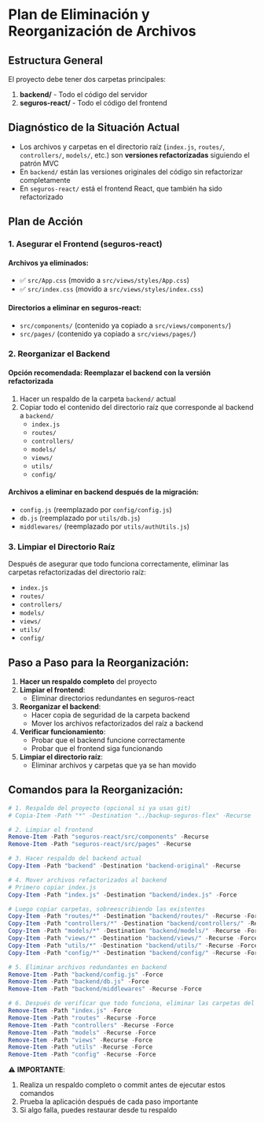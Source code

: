 # Plan de Eliminación y Reorganización de Archivos

## Estructura General

El proyecto debe tener dos carpetas principales:

1. **backend/** - Todo el código del servidor
2. **seguros-react/** - Todo el código del frontend

## Diagnóstico de la Situación Actual

- Los archivos y carpetas en el directorio raíz (`index.js`, `routes/`, `controllers/`, `models/`, etc.) son **versiones refactorizadas** siguiendo el patrón MVC
- En `backend/` están las versiones originales del código sin refactorizar completamente
- En `seguros-react/` está el frontend React, que también ha sido refactorizado

## Plan de Acción

### 1. Asegurar el Frontend (seguros-react)

#### Archivos ya eliminados:
- ✅ `src/App.css` (movido a `src/views/styles/App.css`)
- ✅ `src/index.css` (movido a `src/views/styles/index.css`)

#### Directorios a eliminar en seguros-react:
- `src/components/` (contenido ya copiado a `src/views/components/`)
- `src/pages/` (contenido ya copiado a `src/views/pages/`)

### 2. Reorganizar el Backend

#### Opción recomendada: Reemplazar el backend con la versión refactorizada

1. Hacer un respaldo de la carpeta `backend/` actual
2. Copiar todo el contenido del directorio raíz que corresponde al backend a `backend/`
   - `index.js`
   - `routes/`
   - `controllers/`
   - `models/`
   - `views/`
   - `utils/`
   - `config/`

#### Archivos a eliminar en backend después de la migración:
- `config.js` (reemplazado por `config/config.js`)
- `db.js` (reemplazado por `utils/db.js`)
- `middlewares/` (reemplazado por `utils/authUtils.js`)

### 3. Limpiar el Directorio Raíz

Después de asegurar que todo funciona correctamente, eliminar las carpetas refactorizadas del directorio raíz:
- `index.js`
- `routes/`
- `controllers/`
- `models/`
- `views/`
- `utils/`
- `config/`

## Paso a Paso para la Reorganización:

1. **Hacer un respaldo completo** del proyecto
2. **Limpiar el frontend**:
   - Eliminar directorios redundantes en seguros-react
3. **Reorganizar el backend**:
   - Hacer copia de seguridad de la carpeta backend
   - Mover los archivos refactorizados del raíz a backend
4. **Verificar funcionamiento**:
   - Probar que el backend funcione correctamente
   - Probar que el frontend siga funcionando
5. **Limpiar el directorio raíz**:
   - Eliminar archivos y carpetas que ya se han movido

## Comandos para la Reorganización:

```powershell
# 1. Respaldo del proyecto (opcional si ya usas git)
# Copia-Item -Path "*" -Destination "../backup-seguros-flex" -Recurse

# 2. Limpiar el frontend
Remove-Item -Path "seguros-react/src/components" -Recurse
Remove-Item -Path "seguros-react/src/pages" -Recurse

# 3. Hacer respaldo del backend actual
Copy-Item -Path "backend" -Destination "backend-original" -Recurse

# 4. Mover archivos refactorizados al backend
# Primero copiar index.js
Copy-Item -Path "index.js" -Destination "backend/index.js" -Force

# Luego copiar carpetas, sobreescribiendo las existentes
Copy-Item -Path "routes/*" -Destination "backend/routes/" -Recurse -Force
Copy-Item -Path "controllers/*" -Destination "backend/controllers/" -Recurse -Force
Copy-Item -Path "models/*" -Destination "backend/models/" -Recurse -Force
Copy-Item -Path "views/*" -Destination "backend/views/" -Recurse -Force
Copy-Item -Path "utils/*" -Destination "backend/utils/" -Recurse -Force
Copy-Item -Path "config/*" -Destination "backend/config/" -Recurse -Force

# 5. Eliminar archivos redundantes en backend
Remove-Item -Path "backend/config.js" -Force
Remove-Item -Path "backend/db.js" -Force
Remove-Item -Path "backend/middlewares" -Recurse -Force

# 6. Después de verificar que todo funciona, eliminar las carpetas del directorio raíz
Remove-Item -Path "index.js" -Force
Remove-Item -Path "routes" -Recurse -Force
Remove-Item -Path "controllers" -Recurse -Force
Remove-Item -Path "models" -Recurse -Force
Remove-Item -Path "views" -Recurse -Force
Remove-Item -Path "utils" -Recurse -Force
Remove-Item -Path "config" -Recurse -Force
```

⚠️ **IMPORTANTE**:
1. Realiza un respaldo completo o commit antes de ejecutar estos comandos
2. Prueba la aplicación después de cada paso importante
3. Si algo falla, puedes restaurar desde tu respaldo 